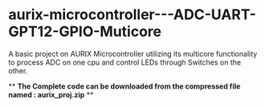 # aurix-microcontroller---ADC-UART-GPT12-GPIO-Muticore
A basic project on AURIX Microcontroller utilizing its multicore functionality to process ADC on one cpu and control LEDs through Switches on the other. 

**    **The Complete code can be downloaded from the compressed file named : aurix_proj.zip**    ** 

